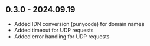 ﻿## 0.3.0 - 2024.09.19
- Added IDN conversion (punycode) for domain names
- Added timeout for UDP requests
- Added error handling for UDP requests